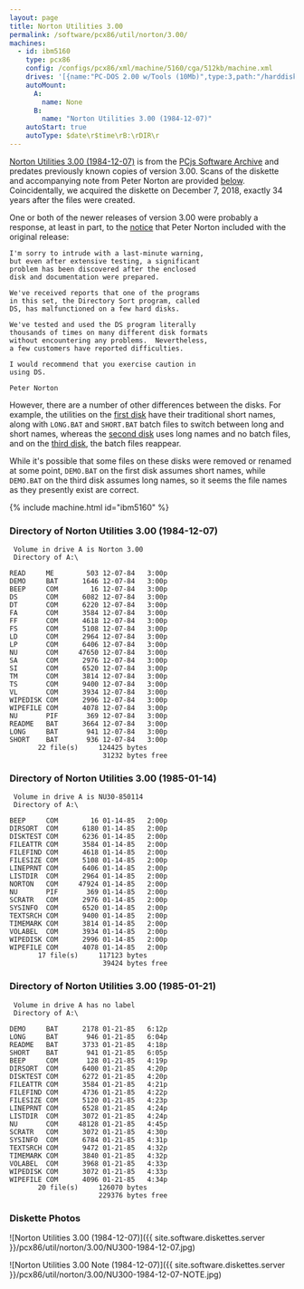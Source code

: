 ```yaml
---
layout: page
title: Norton Utilities 3.00
permalink: /software/pcx86/util/norton/3.00/
machines:
  - id: ibm5160
    type: pcx86
    config: /configs/pcx86/xml/machine/5160/cga/512kb/machine.xml
    drives: '[{name:"PC-DOS 2.00 w/Tools (10Mb)",type:3,path:"/harddisks/pcx86/10mb/PCDOS200-C400.json"},{name:"MS-DOS 1.x/2.x Source (10Mb)",type:3,path:"/harddisks/pcx86/10mb/MSDOS-SRC.json"}]'
    autoMount:
      A:
        name: None
      B:
        name: "Norton Utilities 3.00 (1984-12-07)"
    autoStart: true
    autoType: $date\r$time\rB:\rDIR\r
---
```


[Norton Utilities 3.00 (1984-12-07)](#directory-of-norton-utilities-300-1984-12-07) is from the
[PCjs Software Archive](/software/pcx86/sw/misc/pcjs/) and predates previously known copies of version 3.00.
Scans of the diskette and accompanying note from Peter Norton are provided [below](#diskette-photos).
Coincidentally, we acquired the diskette on December 7, 2018, exactly 34 years after the files were created.

One or both of the newer releases of version 3.00 were probably a response, at least in part, to the
[notice](#diskette-photos) that Peter Norton included with the original release:

    I'm sorry to intrude with a last-minute warning,
    but even after extensive testing, a significant
    problem has been discovered after the enclosed
    disk and documentation were prepared.

    We've received reports that one of the programs
    in this set, the Directory Sort program, called
    DS, has malfunctioned on a few hard disks.

    We've tested and used the DS program literally
    thousands of times on many different disk formats
    without encountering any problems.  Nevertheless,
    a few customers have reported difficulties.

    I would recommend that you exercise caution in
    using DS.

    Peter Norton

However, there are a number of other differences between the disks.  For example, the utilities
on the [first disk](#directory-of-norton-utilities-300-1985-12-07) have their traditional short names,
along with `LONG.BAT` and `SHORT.BAT` batch files to switch between long and short names, whereas the
[second disk](#directory-of-norton-utilities-300-1985-01-14) uses long names and no batch files,
and on the [third disk](#directory-of-norton-utilities-300-1985-01-21), the batch files reappear.

While it's possible that some files on these disks were removed or renamed at some point, `DEMO.BAT`
on the first disk assumes short names, while `DEMO.BAT` on the third disk assumes long names,
so it seems the file names as they presently exist are correct.

{% include machine.html id="ibm5160" %}

### Directory of Norton Utilities 3.00 (1984-12-07)

	 Volume in drive A is Norton 3.00
	 Directory of A:\

	READ     ME        503 12-07-84   3:00p
	DEMO     BAT      1646 12-07-84   3:00p
	BEEP     COM        16 12-07-84   3:00p
	DS       COM      6082 12-07-84   3:00p
	DT       COM      6220 12-07-84   3:00p
	FA       COM      3584 12-07-84   3:00p
	FF       COM      4618 12-07-84   3:00p
	FS       COM      5108 12-07-84   3:00p
	LD       COM      2964 12-07-84   3:00p
	LP       COM      6406 12-07-84   3:00p
	NU       COM     47650 12-07-84   3:00p
	SA       COM      2976 12-07-84   3:00p
	SI       COM      6520 12-07-84   3:00p
	TM       COM      3814 12-07-84   3:00p
	TS       COM      9400 12-07-84   3:00p
	VL       COM      3934 12-07-84   3:00p
	WIPEDISK COM      2996 12-07-84   3:00p
	WIPEFILE COM      4078 12-07-84   3:00p
	NU       PIF       369 12-07-84   3:00p
	README   BAT      3664 12-07-84   3:00p
	LONG     BAT       941 12-07-84   3:00p
	SHORT    BAT       936 12-07-84   3:00p
	       22 file(s)     124425 bytes
	                       31232 bytes free

### Directory of Norton Utilities 3.00 (1985-01-14)

	 Volume in drive A is NU30-850114
	 Directory of A:\

	BEEP     COM        16 01-14-85   2:00p
	DIRSORT  COM      6180 01-14-85   2:00p
	DISKTEST COM      6236 01-14-85   2:00p
	FILEATTR COM      3584 01-14-85   2:00p
	FILEFIND COM      4618 01-14-85   2:00p
	FILESIZE COM      5108 01-14-85   2:00p
	LINEPRNT COM      6406 01-14-85   2:00p
	LISTDIR  COM      2964 01-14-85   2:00p
	NORTON   COM     47924 01-14-85   2:00p
	NU       PIF       369 01-14-85   2:00p
	SCRATR   COM      2976 01-14-85   2:00p
	SYSINFO  COM      6520 01-14-85   2:00p
	TEXTSRCH COM      9400 01-14-85   2:00p
	TIMEMARK COM      3814 01-14-85   2:00p
	VOLABEL  COM      3934 01-14-85   2:00p
	WIPEDISK COM      2996 01-14-85   2:00p
	WIPEFILE COM      4078 01-14-85   2:00p
	       17 file(s)     117123 bytes
	                       39424 bytes free

### Directory of Norton Utilities 3.00 (1985-01-21)

	 Volume in drive A has no label
	 Directory of A:\

	DEMO     BAT      2178 01-21-85   6:12p
	LONG     BAT       946 01-21-85   6:04p
	README   BAT      3733 01-21-85   4:18p
	SHORT    BAT       941 01-21-85   6:05p
	BEEP     COM       128 01-21-85   4:19p
	DIRSORT  COM      6400 01-21-85   4:20p
	DISKTEST COM      6272 01-21-85   4:20p
	FILEATTR COM      3584 01-21-85   4:21p
	FILEFIND COM      4736 01-21-85   4:22p
	FILESIZE COM      5120 01-21-85   4:23p
	LINEPRNT COM      6528 01-21-85   4:24p
	LISTDIR  COM      3072 01-21-85   4:24p
	NU       COM     48128 01-21-85   4:45p
	SCRATR   COM      3072 01-21-85   4:30p
	SYSINFO  COM      6784 01-21-85   4:31p
	TEXTSRCH COM      9472 01-21-85   4:32p
	TIMEMARK COM      3840 01-21-85   4:32p
	VOLABEL  COM      3968 01-21-85   4:33p
	WIPEDISK COM      3072 01-21-85   4:33p
	WIPEFILE COM      4096 01-21-85   4:34p
	       20 file(s)     126070 bytes
	                      229376 bytes free

### Diskette Photos

![Norton Utilities 3.00 (1984-12-07)]({{ site.software.diskettes.server }}/pcx86/util/norton/3.00/NU300-1984-12-07.jpg)

![Norton Utilities 3.00 Note (1984-12-07)]({{ site.software.diskettes.server }}/pcx86/util/norton/3.00/NU300-1984-12-07-NOTE.jpg)
